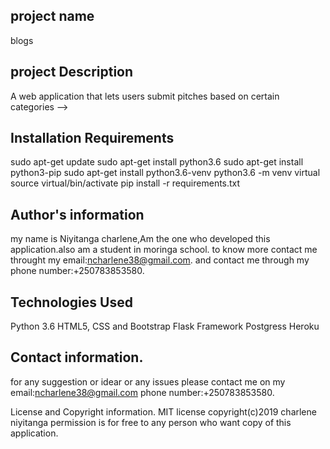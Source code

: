 
## project name 
blogs
## project Description
A web application that lets users submit pitches based on certain categories -->

##  Installation Requirements
sudo apt-get update
sudo apt-get install python3.6
sudo apt-get install python3-pip
sudo apt-get install python3.6-venv
python3.6 -m venv virtual
source virtual/bin/activate
pip install -r requirements.txt
## Author's information
 my name is Niyitanga charlene,Am the one who developed this application.also am a student in moringa school. to know more contact me throught my email:ncharlene38@gmail.com. and contact me through my phone number:+250783853580. 

 ## Technologies Used
Python 3.6
HTML5, CSS and Bootstrap
Flask Framework
Postgress
Heroku 
## Contact information.
for any suggestion or idear or any issues please contact me on my email:ncharlene38@gmail.com phone number:+250783853580.

License and Copyright information. MIT license copyright(c)2019 charlene niyitanga permission is for free to any person who want copy of this application. 